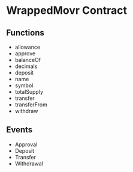 # WrappedMovr Contract

## Functions

- allowance
- approve
- balanceOf
- decimals
- deposit
- name
- symbol
- totalSupply
- transfer
- transferFrom
- withdraw

## Events

- Approval
- Deposit
- Transfer
- Withdrawal
